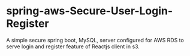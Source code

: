 # spring-aws-Secure-User-Login-Register
A simple secure spring boot, MySQL, server configured for AWS RDS to serve login and register feature of Reactjs client in s3. 
